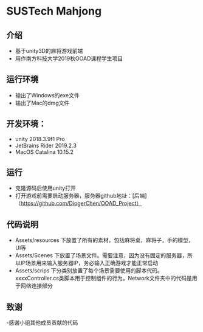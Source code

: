 # SUSTech Mahjong
## 介绍
- 基于unity3D的麻将游戏前端
- 用作南方科技大学2019秋OOAD课程学生项目

## 运行环境
- 输出了Windows的exe文件
- 输出了Mac的dmg文件

## 开发环境：
- unity 2018.3.9f1 Pro
- JetBrains Rider 2019.2.3
- MacOS Catalina 10.15.2

## 运行
- 克隆源码后使用unity打开
- 打开游戏前需要启动服务器，服务器github地址：[后端]（https://github.com/DiogerChen/OOAD_Project）

## 代码说明
- Assets/resources 下放置了所有的素材，包括麻将桌，麻将子，手的模型，UI等
- Assets/Scenes 下放置了场景文件。需要注意，因为没有固定的服务器，所以IP场景用来输入服务器IP，务必输入正确游戏才能正常启动
- Assets/scrips 下分类别放置了每个场景需要使用的脚本代码。xxxxController.cs类脚本用于控制组件的行为。Network文件夹中的代码是用于网络连接部分

## 致谢
-感谢小组其他成员贡献的代码
